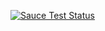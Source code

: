 [![Sauce Test Status](https://app.saucelabs.com/buildstatus/ArquivoPT)](https://app.saucelabs.com/u/ArquivoPT)